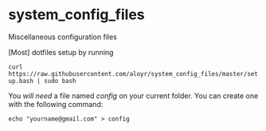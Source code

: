 system_config_files
===================

Miscellaneous configuration files

[Most] dotfiles setup by running

`
curl https://raw.githubusercontent.com/aloyr/system_config_files/master/setup.bash | sudo bash
`

You *will need* a file named _config_ on your current folder. You can create one with the following command:

`
echo "yourname@gmail.com" > config
`

